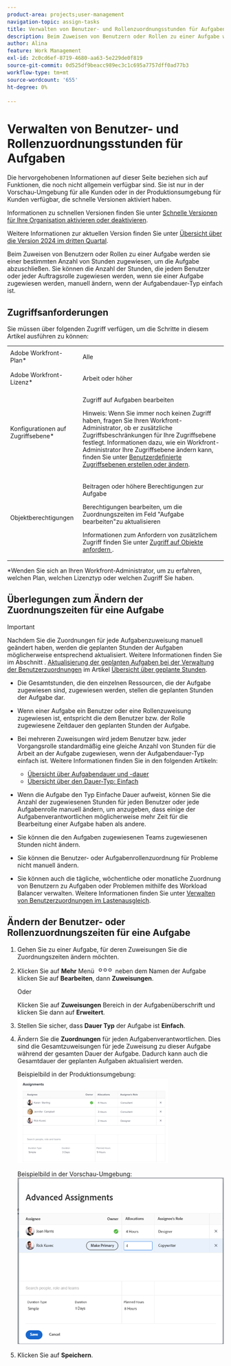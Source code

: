 ```yaml
---
product-area: projects;user-management
navigation-topic: assign-tasks
title: Verwalten von Benutzer- und Rollenzuordnungsstunden für Aufgaben
description: Beim Zuweisen von Benutzern oder Rollen zu einer Aufgabe werden sie einer bestimmten Anzahl von Stunden zugewiesen, um die Aufgabe abzuschließen. Sie können die Anzahl der Stunden, die jedem Benutzer oder jeder Auftragsrolle zugewiesen werden, wenn sie einer Aufgabe zugewiesen werden, manuell ändern, wenn der Aufgabendauer-Typ einfach ist.
author: Alina
feature: Work Management
exl-id: 2c0cd6ef-8719-4680-aa63-5e229de0f819
source-git-commit: 0d525df9beacc989ec3c1c695a7757dff0ad77b3
workflow-type: tm+mt
source-wordcount: '655'
ht-degree: 0%

---
```


# Verwalten von Benutzer- und Rollenzuordnungsstunden für Aufgaben

<span class="preview">Die hervorgehobenen Informationen auf dieser Seite beziehen sich auf Funktionen, die noch nicht allgemein verfügbar sind. Sie ist nur in der Vorschau-Umgebung für alle Kunden oder in der Produktionsumgebung für Kunden verfügbar, die schnelle Versionen aktiviert haben.</span>

<span class="preview">Informationen zu schnellen Versionen finden Sie unter [Schnelle Versionen für Ihre Organisation aktivieren oder deaktivieren](/help/quicksilver/administration-and-setup/set-up-workfront/configure-system-defaults/enable-fast-release-process.md).</span>

<span class="preview">Weitere Informationen zur aktuellen Version finden Sie unter [Übersicht über die Version 2024 im dritten Quartal](/help/quicksilver/product-announcements/product-releases/24-q3-release-activity/24-q3-release-overview.md).</span>

Beim Zuweisen von Benutzern oder Rollen zu einer Aufgabe werden sie einer bestimmten Anzahl von Stunden zugewiesen, um die Aufgabe abzuschließen. Sie können die Anzahl der Stunden, die jedem Benutzer oder jeder Auftragsrolle zugewiesen werden, wenn sie einer Aufgabe zugewiesen werden, manuell ändern, wenn der Aufgabendauer-Typ einfach ist.

## Zugriffsanforderungen

Sie müssen über folgenden Zugriff verfügen, um die Schritte in diesem Artikel ausführen zu können:

<table style="table-layout:auto"> 
 <col> 
 <col> 
 <tbody> 
  <tr> 
   <td role="rowheader">Adobe Workfront-Plan*</td> 
   <td> <p>Alle</p> </td> 
  </tr> 
  <tr> 
   <td role="rowheader">Adobe Workfront-Lizenz*</td> 
   <td> <p>Arbeit oder höher</p> </td> 
  </tr> 
  <tr> 
   <td role="rowheader">Konfigurationen auf Zugriffsebene*</td> 
   <td> <p>Zugriff auf Aufgaben bearbeiten</p> <p>Hinweis: Wenn Sie immer noch keinen Zugriff haben, fragen Sie Ihren Workfront-Administrator, ob er zusätzliche Zugriffsbeschränkungen für Ihre Zugriffsebene festlegt. Informationen dazu, wie ein Workfront-Administrator Ihre Zugriffsebene ändern kann, finden Sie unter <a href="../../../administration-and-setup/add-users/configure-and-grant-access/create-modify-access-levels.md" class="MCXref xref">Benutzerdefinierte Zugriffsebenen erstellen oder ändern</a>.</p> </td> 
  </tr> 
  <tr> 
   <td role="rowheader">Objektberechtigungen</td> 
   <td> <p>Beitragen oder höhere Berechtigungen zur Aufgabe</p> <p>Berechtigungen bearbeiten, um die Zuordnungszeiten im Feld "Aufgabe bearbeiten"zu aktualisieren</p> <p>Informationen zum Anfordern von zusätzlichem Zugriff finden Sie unter <a href="../../../workfront-basics/grant-and-request-access-to-objects/request-access.md" class="MCXref xref">Zugriff auf Objekte anfordern </a>.</p> </td> 
  </tr> 
 </tbody> 
</table>

&#42;Wenden Sie sich an Ihren Workfront-Administrator, um zu erfahren, welchen Plan, welchen Lizenztyp oder welchen Zugriff Sie haben.

## Überlegungen zum Ändern der Zuordnungszeiten für eine Aufgabe

>[!IMPORTANT]
>
>Nachdem Sie die Zuordnungen für jede Aufgabenzuweisung manuell geändert haben, werden die geplanten Stunden der Aufgaben möglicherweise entsprechend aktualisiert. Weitere Informationen finden Sie im Abschnitt . [Aktualisierung der geplanten Aufgaben bei der Verwaltung der Benutzerzuordnungen](../../../manage-work/tasks/task-information/planned-hours.md#update) im Artikel [Übersicht über geplante Stunden](../../../manage-work/tasks/task-information/planned-hours.md).

* Die Gesamtstunden, die den einzelnen Ressourcen, die der Aufgabe zugewiesen sind, zugewiesen werden, stellen die geplanten Stunden der Aufgabe dar.
* Wenn einer Aufgabe ein Benutzer oder eine Rollenzuweisung zugewiesen ist, entspricht die dem Benutzer bzw. der Rolle zugewiesene Zeitdauer den geplanten Stunden der Aufgabe.
* Bei mehreren Zuweisungen wird jedem Benutzer bzw. jeder Vorgangsrolle standardmäßig eine gleiche Anzahl von Stunden für die Arbeit an der Aufgabe zugewiesen, wenn der Aufgabendauer-Typ einfach ist. Weitere Informationen finden Sie in den folgenden Artikeln:

   * [Übersicht über Aufgabendauer und -dauer](../../../manage-work/tasks/taskdurtn/task-duration-and-duration-type.md)
   * [Übersicht über den Dauer-Typ: Einfach](../../../manage-work/tasks/taskdurtn/simple-duration-type.md)

* Wenn die Aufgabe den Typ Einfache Dauer aufweist, können Sie die Anzahl der zugewiesenen Stunden für jeden Benutzer oder jede Aufgabenrolle manuell ändern, um anzugeben, dass einige der Aufgabenverantwortlichen möglicherweise mehr Zeit für die Bearbeitung einer Aufgabe haben als andere.
* Sie können die den Aufgaben zugewiesenen Teams zugewiesenen Stunden nicht ändern.
* Sie können die Benutzer- oder Aufgabenrollenzuordnung für Probleme nicht manuell ändern.
* Sie können auch die tägliche, wöchentliche oder monatliche Zuordnung von Benutzern zu Aufgaben oder Problemen mithilfe des Workload Balancer verwalten. Weitere Informationen finden Sie unter [Verwalten von Benutzerzuordnungen im Lastenausgleich](../../../resource-mgmt/workload-balancer/manage-user-allocations-workload-balancer.md).

## Ändern der Benutzer- oder Rollenzuordnungszeiten für eine Aufgabe

1. Gehen Sie zu einer Aufgabe, für deren Zuweisungen Sie die Zuordnungszeiten ändern möchten.
1. Klicken Sie auf **Mehr** Menü ![](assets/qs-more-icon-on-an-object.png) neben dem Namen der Aufgabe klicken Sie auf **Bearbeiten**, dann **Zuweisungen**.

   Oder

   Klicken Sie auf **Zuweisungen** Bereich in der Aufgabenüberschrift und klicken Sie dann auf **Erweitert**.

1. Stellen Sie sicher, dass **Dauer Typ** der Aufgabe ist **Einfach**.
1. Ändern Sie die **Zuordnungen** für jeden Aufgabenverantwortlichen. Dies sind die Gesamtzuweisungen für jede Zuweisung zu dieser Aufgabe während der gesamten Dauer der Aufgabe. Dadurch kann auch die Gesamtdauer der geplanten Aufgaben aktualisiert werden.

   Beispielbild in der Produktionsumgebung:
   ![](assets/advanced-assignments-simple-duration-multiple-resources-nwe-350x198.png)

   <span class="preview">Beispielbild in der Vorschau-Umgebung:</span>
   ![Zuteilungen ändern](assets/advanced-assignments-duration-type-allocations.png)

1. Klicken Sie auf **Speichern**.
